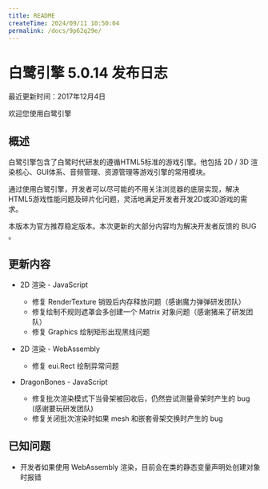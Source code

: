 ```yaml
---
title: README
createTime: 2024/09/11 10:50:04
permalink: /docs/9p62q29e/
---
```

白鹭引擎 5.0.14 发布日志
===============================

最近更新时间：2017年12月4日

欢迎您使用白鹭引擎

## 概述

白鹭引擎包含了白鹭时代研发的遵循HTML5标准的游戏引擎。他包括 2D / 3D 渲染核心、GUI体系、音频管理、资源管理等游戏引擎的常用模块。

通过使用白鹭引擎，开发者可以尽可能的不用关注浏览器的底层实现，解决HTML5游戏性能问题及碎片化问题，灵活地满足开发者开发2D或3D游戏的需求。

本版本为官方推荐稳定版本。本次更新的大部分内容均为解决开发者反馈的 BUG 。

## 更新内容

* 2D 渲染 - JavaScript
    * 修复 RenderTexture 销毁后内存释放问题（感谢魔力弹弹研发团队）
    * 修复绘制不规则遮罩会多创建一个 Matrix 对象问题（感谢猪来了研发团队）
    * 修复 Graphics 绘制矩形出现黑线问题

* 2D 渲染 - WebAssembly
    * 修复 eui.Rect 绘制异常问题

* DragonBones - JavaScript
    * 修复批次渲染模式下当骨架被回收后，仍然尝试测量骨架时产生的 bug (感谢要玩研发团队)
    * 修复关闭批次渲染时如果 mesh 和嵌套骨架交换时产生的 bug

## 已知问题

* 开发者如果使用 WebAssembly 渲染，目前会在类的静态变量声明处创建对象时报错
